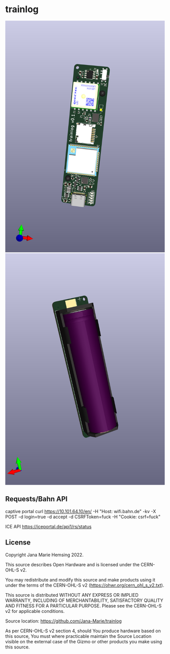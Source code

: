 # trainlog

![](/trainlog_front.png)
![](/trainlog_back.png)

## Requests/Bahn API

captive portal
curl https://10.101.64.10/en/ -H "Host: wifi.bahn.de" -kv -X POST -d login=true -d accept -d CSRFToken=fuck -H "Cookie: csrf=fuck"

ICE API
https://iceportal.de/api1/rs/status

## License

Copyright Jana Marie Hemsing 2022.

This source describes Open Hardware and is licensed under the CERN-OHL-S v2.

You may redistribute and modify this source and make products using it under the terms of the CERN-OHL-S v2 (https://ohwr.org/cern_ohl_s_v2.txt).

This source is distributed WITHOUT ANY EXPRESS OR IMPLIED WARRANTY, INCLUDING OF MERCHANTABILITY, SATISFACTORY QUALITY AND FITNESS FOR A PARTICULAR PURPOSE. Please see the CERN-OHL-S v2 for applicable conditions.

Source location: https://github.com/Jana-Marie/trainlog

As per CERN-OHL-S v2 section 4, should You produce hardware based on this source, You must where practicable maintain the Source Location visible on the external case of the Gizmo or other products you make using this source.
